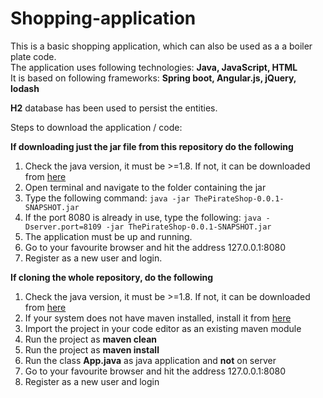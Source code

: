 # Shopping-application
This is a basic shopping application, which can also be used as a a boiler plate code. <br/>
The application uses following technologies: **Java, JavaScript, HTML** <br/>
It is based on following frameworks: **Spring boot, Angular.js, jQuery, lodash** <br/>

**H2** database has been used to persist the entities. <br/>

Steps to download the application / code: <br/>

**If downloading just the jar file from this repository do the following**
1. Check the java version, it must be >=1.8. If not, it can be downloaded from [here](https://www.java.com/en/download/)
2. Open terminal and navigate to the folder containing the jar
3. Type the following command: `java -jar ThePirateShop-0.0.1-SNAPSHOT.jar`
4. If the port 8080 is already in use, type the following: `java -Dserver.port=8109 -jar ThePirateShop-0.0.1-SNAPSHOT.jar`
5. The application must be up and running.
6. Go to your favourite browser and hit the address 127.0.0.1:8080
7. Register as a new user and login.

**If cloning the whole repository, do the following**

1. Check the java version, it must be >=1.8. If not, it can be downloaded from [here](https://www.java.com/en/download/)
2. If your system does not have maven installed, install it from [here](https://maven.apache.org/download.cgi)
3. Import the project in your code editor as an existing maven module
4. Run the project as **maven clean**
5. Run the project as **maven install**
6. Run the class **App.java** as java application and **not** on server
7. Go to your favourite browser and hit the address 127.0.0.1:8080
8. Register as a new user and login
